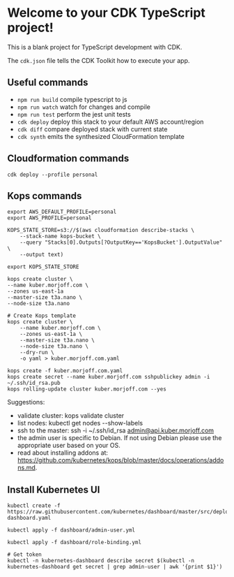 # Welcome to your CDK TypeScript project!

This is a blank project for TypeScript development with CDK.

The `cdk.json` file tells the CDK Toolkit how to execute your app.

## Useful commands

 * `npm run build`   compile typescript to js
 * `npm run watch`   watch for changes and compile
 * `npm run test`    perform the jest unit tests
 * `cdk deploy`      deploy this stack to your default AWS account/region
 * `cdk diff`        compare deployed stack with current state
 * `cdk synth`       emits the synthesized CloudFormation template

## Cloudformation commands

```shell script
cdk deploy --profile personal
```

## Kops commands

```shell script
export AWS_DEFAULT_PROFILE=personal
export AWS_PROFILE=personal

KOPS_STATE_STORE=s3://$(aws cloudformation describe-stacks \
    --stack-name kops-bucket \
    --query "Stacks[0].Outputs[?OutputKey=='KopsBucket'].OutputValue" \
    --output text)

export KOPS_STATE_STORE

kops create cluster \
--name kuber.morjoff.com \
--zones us-east-1a
--master-size t3a.nano \
--node-size t3a.nano

# Create Kops template
kops create cluster \
    --name kuber.morjoff.com \
    --zones us-east-1a \
    --master-size t3a.nano \
    --node-size t3a.nano \
    --dry-run \
    -o yaml > kuber.morjoff.com.yaml

kops create -f kuber.morjoff.com.yaml
kops create secret --name kuber.morjoff.com sshpublickey admin -i ~/.ssh/id_rsa.pub
kops rolling-update cluster kuber.morjoff.com --yes
````

Suggestions:
 * validate cluster: kops validate cluster
 * list nodes: kubectl get nodes --show-labels
 * ssh to the master: ssh -i ~/.ssh/id_rsa admin@api.kuber.morjoff.com
 * the admin user is specific to Debian. If not using Debian please use the appropriate user based on your OS.
 * read about installing addons at: https://github.com/kubernetes/kops/blob/master/docs/operations/addons.md.

## Install Kubernetes UI

```shell script
kubectl create -f https://raw.githubusercontent.com/kubernetes/dashboard/master/src/deploy/recommended/kubernetes-dashboard.yaml

kubectl apply -f dashboard/admin-user.yml

kubectl apply -f dashboard/role-binding.yml

# Get token
kubectl -n kubernetes-dashboard describe secret $(kubectl -n kubernetes-dashboard get secret | grep admin-user | awk '{print $1}')
```